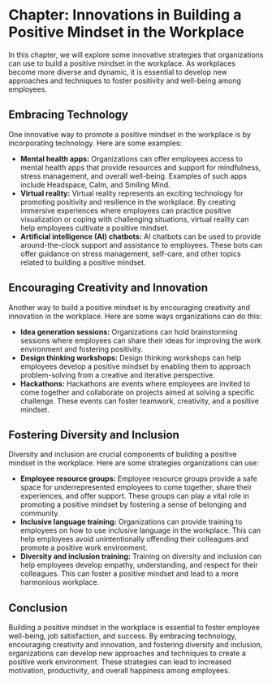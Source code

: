 Chapter: Innovations in Building a Positive Mindset in the Workplace
====================================================================

In this chapter, we will explore some innovative strategies that organizations can use to build a positive mindset in the workplace. As workplaces become more diverse and dynamic, it is essential to develop new approaches and techniques to foster positivity and well-being among employees.

Embracing Technology
--------------------

One innovative way to promote a positive mindset in the workplace is by incorporating technology. Here are some examples:

* **Mental health apps:** Organizations can offer employees access to mental health apps that provide resources and support for mindfulness, stress management, and overall well-being. Examples of such apps include Headspace, Calm, and Smiling Mind.
* **Virtual reality:** Virtual reality represents an exciting technology for promoting positivity and resilience in the workplace. By creating immersive experiences where employees can practice positive visualization or coping with challenging situations, virtual reality can help employees cultivate a positive mindset.
* **Artificial intelligence (AI) chatbots:** AI chatbots can be used to provide around-the-clock support and assistance to employees. These bots can offer guidance on stress management, self-care, and other topics related to building a positive mindset.

Encouraging Creativity and Innovation
-------------------------------------

Another way to build a positive mindset is by encouraging creativity and innovation in the workplace. Here are some ways organizations can do this:

* **Idea generation sessions:** Organizations can hold brainstorming sessions where employees can share their ideas for improving the work environment and fostering positivity.
* **Design thinking workshops:** Design thinking workshops can help employees develop a positive mindset by enabling them to approach problem-solving from a creative and iterative perspective.
* **Hackathons:** Hackathons are events where employees are invited to come together and collaborate on projects aimed at solving a specific challenge. These events can foster teamwork, creativity, and a positive mindset.

Fostering Diversity and Inclusion
---------------------------------

Diversity and inclusion are crucial components of building a positive mindset in the workplace. Here are some strategies organizations can use:

* **Employee resource groups:** Employee resource groups provide a safe space for underrepresented employees to come together, share their experiences, and offer support. These groups can play a vital role in promoting a positive mindset by fostering a sense of belonging and community.
* **Inclusive language training:** Organizations can provide training to employees on how to use inclusive language in the workplace. This can help employees avoid unintentionally offending their colleagues and promote a positive work environment.
* **Diversity and inclusion training:** Training on diversity and inclusion can help employees develop empathy, understanding, and respect for their colleagues. This can foster a positive mindset and lead to a more harmonious workplace.

Conclusion
----------

Building a positive mindset in the workplace is essential to foster employee well-being, job satisfaction, and success. By embracing technology, encouraging creativity and innovation, and fostering diversity and inclusion, organizations can develop new approaches and techniques to create a positive work environment. These strategies can lead to increased motivation, productivity, and overall happiness among employees.

